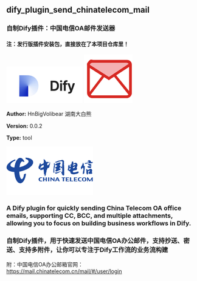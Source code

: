 ## dify_plugin_send_chinatelecom_mail
### 自制Dify插件：中国电信OA邮件发送器
#### 注：发行版插件安装包，直接放在了本项目仓库里！
![img](./_assets/dify.png)  ![img](./_assets/mail.png)

**Author:** HnBigVolibear 湖南大白熊  

**Version:** 0.0.2

**Type:** tool

![img](./_assets/ct.png)  

### A Dify plugin for quickly sending China Telecom OA office emails, supporting CC, BCC, and multiple attachments, allowing you to focus on building business workflows in Dify.

### 自制Dify插件，用于快速发送中国电信OA办公邮件，支持抄送、密送、支持多附件，让你可以专注于Dify工作流的业务流构建

附：中国电信OA办公邮箱官网：
https://mail.chinatelecom.cn/mail/#/user/login 
